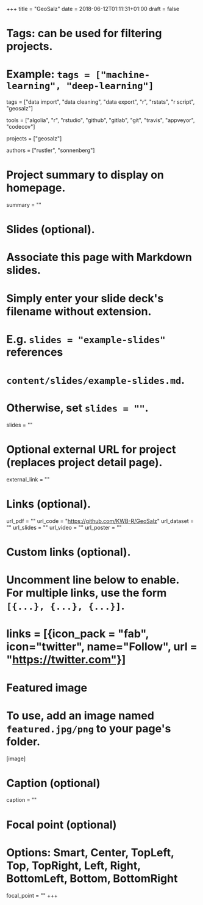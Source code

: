 +++
title = "GeoSalz"
date = 2018-06-12T01:11:31+01:00
draft = false

# Tags: can be used for filtering projects.
# Example: `tags = ["machine-learning", "deep-learning"]`
tags = ["data import", "data cleaning", "data export", "r", "rstats", "r script", "geosalz"]

tools = ["algolia", "r", "rstudio", "github", "gitlab", "git", "travis", "appveyor", "codecov"]

projects = ["geosalz"]

authors = ["rustler", "sonnenberg"]

# Project summary to display on homepage.
summary = ""

# Slides (optional).
#   Associate this page with Markdown slides.
#   Simply enter your slide deck's filename without extension.
#   E.g. `slides = "example-slides"` references 
#   `content/slides/example-slides.md`.
#   Otherwise, set `slides = ""`.
slides = ""

# Optional external URL for project (replaces project detail page).
external_link = ""

# Links (optional).
url_pdf = ""
url_code = "https://github.com/KWB-R/GeoSalz"
url_dataset = ""
url_slides = ""
url_video = ""
url_poster = ""

# Custom links (optional).
#   Uncomment line below to enable. For multiple links, use the form `[{...}, {...}, {...}]`.
# links = [{icon_pack = "fab", icon="twitter", name="Follow", url = "https://twitter.com"}]

# Featured image
# To use, add an image named `featured.jpg/png` to your page's folder. 
[image]
  # Caption (optional)
  caption = ""

  # Focal point (optional)
  # Options: Smart, Center, TopLeft, Top, TopRight, Left, Right, BottomLeft, Bottom, BottomRight
  focal_point = ""
+++
